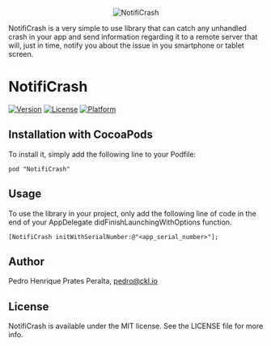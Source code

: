 <p align="center" >
  <img src="https://dl.dropboxusercontent.com/u/15795270/ic_laucher_soft_shadow.png" alt="NotifiCrash" title="NotifiCrash">
</p>

NotifiCrash is a very simple to use library that can catch any unhandled crash in your app and send information regarding
it to a remote server that will, just in time, notify you about the issue in you smartphone or tablet screen.

# NotifiCrash

[![Version](https://img.shields.io/cocoapods/v/NotifiCrash.svg?style=flat)](http://cocoadocs.org/docsets/NotifiCrash)
[![License](https://img.shields.io/cocoapods/l/NotifiCrash.svg?style=flat)](http://cocoadocs.org/docsets/NotifiCrash)
[![Platform](https://img.shields.io/cocoapods/p/NotifiCrash.svg?style=flat)](http://cocoadocs.org/docsets/NotifiCrash)

## Installation with CocoaPods

To install it, simply add the following line to your Podfile:

    pod "NotifiCrash"
    
## Usage

To use the library in your project, only add the following line of code in the end of your AppDelegate didFinishLaunchingWithOptions function.

    [NotifiCrash initWithSerialNumber:@"<app_serial_number>"];

## Author

Pedro Henrique Prates Peralta, pedro@ckl.io

## License

NotifiCrash is available under the MIT license. See the LICENSE file for more info.
